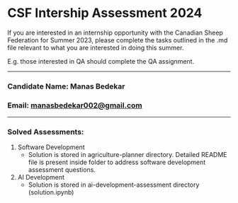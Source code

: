 # CSF Intership Assessment 2024

If you are interested in an internship opportunity with the Canadian Sheep Federation for Summer 2023, please complete the tasks outlined in the .md file relevant to what you are interested in doing this summer.

E.g. those interested in QA should complete the QA assignment.

---

### Candidate Name: Manas Bedekar

### Email: manasbedekar002@gmail.com

---
### Solved Assessments:
1. Software Development
    - Solution is stored in agriculture-planner directory. Detailed README file is present inside folder to address software development assessment questions.
2. AI Development
    - Solution is stored in ai-development-assessment directory (solution.ipynb)


